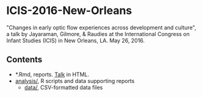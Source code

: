 # ICIS-2016-New-Orleans

"Changes in early optic flow experiences across development and culture", a talk by Jayaraman, Gilmore, &amp; Raudies at the International Congress on Infant Studies (ICIS) in New Orleans, LA. May 26, 2016.

## Contents

- *.Rmd, reports. [Talk](https://rawgit.com/gilmore-lab/ICIS-2016-New-Orleans/master/jayaraman-gilmore-raudies-ICIS-2016.html) in HTML.
- [analysis/](analysis/), R scripts and data supporting reports
    + [data/](analysis/data/), CSV-formatted data files